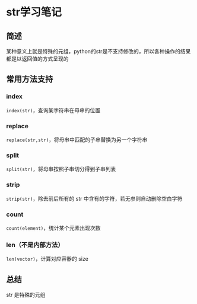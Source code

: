 # str学习笔记

## 简述

某种意义上就是特殊的元组，python的str是不支持修改的，所以各种操作的结果都是以返回值的方式呈现的

## 常用方法支持

### index

```index(str)```，查询某字符串在母串的位置

### replace

```replace(str,str)```，将母串中匹配的子串替换为另一个字符串

### split

```split(str)```，将母串按照子串切分得到子串列表

### strip

```strip(str)```，除去前后所有的 str 中含有的字符，若无参则自动删除空白字符

### count

```count(element)```，统计某个元素出现次数

### len（不是内部方法）

```len(vector)```，计算对应容器的 size

## 总结

str 是特殊的元组
